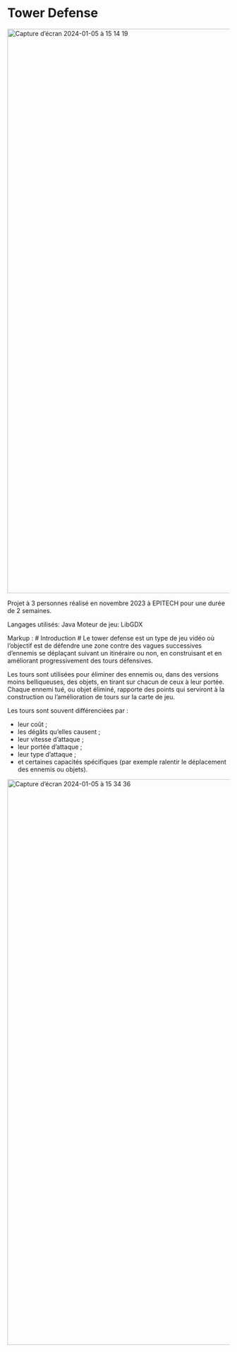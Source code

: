 # Tower Defense #

<img width="1277" alt="Capture d’écran 2024-01-05 à 15 14 19" src="https://github.com/kvn-chn/tower-defense/assets/139592148/1f15bc70-0352-4efc-91ce-13ec337222c8">

Projet à 3 personnes réalisé en novembre 2023 à EPITECH pour une durée de 2 semaines.

Langages utilisés: Java
Moteur de jeu: LibGDX

Markup : # Introduction #
Le tower defense est un type de jeu vidéo où l’objectif est de défendre une zone contre des vagues successives d’ennemis se déplaçant suivant un itinéraire ou non, en construisant et en améliorant progressivement des tours défensives.

Les tours sont utilisées pour éliminer des ennemis ou, dans des versions moins belliqueuses, des objets, en tirant sur chacun de ceux à leur portée. Chaque ennemi tué, ou objet éliminé, rapporte des points qui serviront à la construction ou l’amélioration de tours sur la carte de jeu.

Les tours sont souvent différenciées par :

* leur coût ;
* les dégâts qu’elles causent ;
* leur vitesse d’attaque ;
* leur portée d’attaque ;
* leur type d’attaque ;
* et certaines capacités spécifiques (par exemple ralentir le déplacement des ennemis ou objets).

<img width="1280" alt="Capture d’écran 2024-01-05 à 15 34 36" src="https://github.com/kvn-chn/tower-defense/assets/139592148/9976a01d-024b-48ea-ab60-5ad148de51b8">

